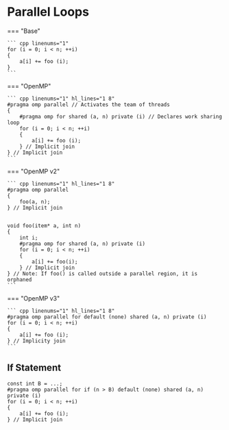 # Parallel Loops

=== "Base"

    ``` cpp linenums="1"
    for (i = 0; i < n; ++i)
    {
        a[i] += foo (i);
    }
    ```

=== "OpenMP"

    ``` cpp linenums="1" hl_lines="1 8"
    #pragma omp parallel // Activates the team of threads
    {
        #pragma omp for shared (a, n) private (i) // Declares work sharing loop
        for (i = 0; i < n; ++i)
        {
            a[i] += foo (i);
        } // Implicit join
    } // Implicit join
    ```

=== "OpenMP v2"

    ``` cpp linenums="1" hl_lines="1 8"
    #pragma omp parallel
    {
        foo(a, n);
    } // Implicit join


    void foo(item* a, int n)
    {
        int i;
        #pragma omp for shared (a, n) private (i)
        for (i = 0; i < n; ++i)
        {
            a[i] += foo(i);
        } // Implicit join
    } // Note: If foo() is called outside a parallel region, it is orphaned
    ```

=== "OpenMP v3"

    ``` cpp linenums="1" hl_lines="1 8"
    #pragma omp parallel for default (none) shared (a, n) private (i)
    for (i = 0; i < n; ++i)
    {
        a[i] += foo (i);
    } // Implicity join
    ```

## If Statement

``` linenums="1"
const int B = ...;
#pragma omp parallel for if (n > B) default (none) shared (a, n) private (i)
for (i = 0; i < n; ++i)
{
    a[i] += foo (i);
} // Implicit join
```
